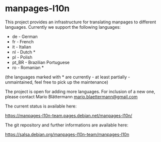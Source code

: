 # manpages-l10n

This project provides an infrastructure for translating manpages to different
languages. Currently we support the following languages:

*  de - German
*  fr - French
*  it - Italian
*  nl - Dutch *
*  pl - Polish
*  pt_BR - Brazilian Portuguese
*  ro - Romanian *

(the languages marked with * are currently - at least partially - unmaintained,
feel free to pick up the maintenance)

The project is open for adding more languages. For inclusion of a new one,
please contact Mario Blättermann <mario.blaettermann@gmail.com> 

The current status is available here:

https://manpages-l10n-team.pages.debian.net/manpages-l10n/

The git repository and further informations are available here:

https://salsa.debian.org/manpages-l10n-team/manpages-l10n
